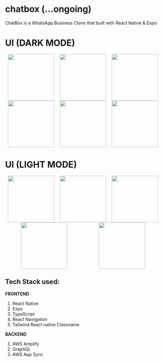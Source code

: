 # chatbox (...ongoing)
ChatBox is a WhatsApp Business Clone that built with React Native &amp; Expo

# UI (DARK MODE)
<div style = "display:flex; flex-direction: row; flex-wrap: wrap;justify-content: space-around;">
    <img src = "https://user-images.githubusercontent.com/55560024/154983124-14a88b07-900b-48e0-a5da-8382acf58a64.png"  style = "width: 150px"/>
    <img src = "https://user-images.githubusercontent.com/55560024/154983158-868021fc-6b91-4db9-8699-58a23ab75dca.png"  style = "width: 150px"/>
    <img src = "https://user-images.githubusercontent.com/55560024/154983183-6bcb541e-e6c6-4ac3-8279-1c5c5a05e328.png"  style = "width: 150px"/>
    <img src = "https://user-images.githubusercontent.com/55560024/154983212-e00cab8c-c507-4bcc-92ad-b7445dec2390.png"  style = "width: 150px"/>
    <img src = "https://user-images.githubusercontent.com/55560024/155123224-a1c57bec-382d-4885-b2cf-d35550b84332.png"  style = "width: 150px"/>
    <img src = "https://user-images.githubusercontent.com/55560024/155857315-cd7ae776-d7ab-45b4-bcb3-7ae38e9c582f.png"  style = "width: 150px"/>

</div>

# UI (LIGHT MODE)
<div  style = "display:flex; flex-direction: row; flex-wrap: wrap;justify-content: space-around;">
    <img src = "https://user-images.githubusercontent.com/55560024/154983286-24d45eb7-7b95-49a2-8c82-4fa346c2253d.png"  style = "width: 150px"/>
    <img src = "https://user-images.githubusercontent.com/55560024/154983305-e96e54aa-3604-4c05-929b-0169d28e0278.png"  style = "width: 150px"/>
    <img src = "https://user-images.githubusercontent.com/55560024/154983323-b63b7d5b-ba26-46e9-b929-67b7b5fbd1a1.png"  style = "width: 150px"/>
    <img src = "https://user-images.githubusercontent.com/55560024/154983366-dd9de087-8150-4384-a3fd-2fad4add2dce.png"  style = "width: 150px"/>
    <img src = "https://user-images.githubusercontent.com/55560024/155123151-708a8255-2f49-4c65-9c99-30d69ca89c15.png"  style = "width: 150px"/>


</div>

## Tech Stack used:
**FRONTEND**
1. React Native
2. Expo
3. TypeScript
4. React Navigation
5. Tailwind React native Classname

**BACKEND**
1. AWS Amplify
2. GraphQL
3. AWS App Sync
